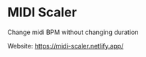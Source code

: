 # MIDI Scaler

Change midi BPM without changing duration

Website: https://midi-scaler.netlify.app/
